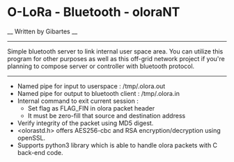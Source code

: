 # O-LoRa - Bluetooth - oloraNT
__ Written by Gibartes __
*********************************************************************************************************
Simple bluetooth server to link internal user space area. You can utilize this program for other purposes as well as this off-grid network project if you're planning to compose server or controller with bluetooth protocol.

*********************************************************************************************************
* Named pipe for input to userspace	: /tmp/.olora.out
* Named pipe for output to bluetooth client	: /tmp/.olora.in
* Internal command to exit current session 	:
  * Set flag as FLAG_FIN in olora packet header
  * It must be zero-fill that source and destination address 
* Verify integrity of the packet using MD5 digest. 
* <olorastd.h> offers AES256-cbc and RSA encryption/decryption using openSSL.
* Supports python3 library which is able to handle olora packets with C back-end code.